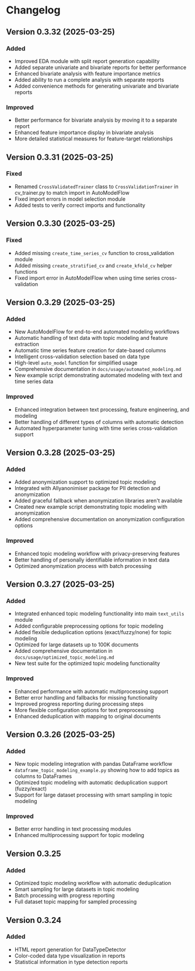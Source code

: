 # Changelog

## Version 0.3.32 (2025-03-25)

### Added
- Improved EDA module with split report generation capability
- Added separate univariate and bivariate reports for better performance
- Enhanced bivariate analysis with feature importance metrics
- Added ability to run a complete analysis with separate reports
- Added convenience methods for generating univariate and bivariate reports

### Improved
- Better performance for bivariate analysis by moving it to a separate report
- Enhanced feature importance display in bivariate analysis
- More detailed statistical measures for feature-target relationships

## Version 0.3.31 (2025-03-25)

### Fixed
- Renamed `CrossValidatedTrainer` class to `CrossValidationTrainer` in cv_trainer.py to match import in AutoModelFlow
- Fixed import errors in model selection module
- Added tests to verify correct imports and functionality

## Version 0.3.30 (2025-03-25)

### Fixed
- Added missing `create_time_series_cv` function to cross_validation module
- Added missing `create_stratified_cv` and `create_kfold_cv` helper functions
- Fixed import error in AutoModelFlow when using time series cross-validation

## Version 0.3.29 (2025-03-25)

### Added
- New AutoModelFlow for end-to-end automated modeling workflows
- Automatic handling of text data with topic modeling and feature extraction
- Automatic time series feature creation for date-based columns
- Intelligent cross-validation selection based on data type
- High-level `auto_model` function for simplified usage
- Comprehensive documentation in `docs/usage/automated_modeling.md` 
- New example script demonstrating automated modeling with text and time series data

### Improved
- Enhanced integration between text processing, feature engineering, and modeling
- Better handling of different types of columns with automatic detection
- Automated hyperparameter tuning with time series cross-validation support

## Version 0.3.28 (2025-03-25)

### Added
- Added anonymization support to optimized topic modeling
- Integrated with Allyanonimiser package for PII detection and anonymization
- Added graceful fallback when anonymization libraries aren't available
- Created new example script demonstrating topic modeling with anonymization
- Added comprehensive documentation on anonymization configuration options

### Improved
- Enhanced topic modeling workflow with privacy-preserving features
- Better handling of personally identifiable information in text data
- Optimized anonymization process with batch processing

## Version 0.3.27 (2025-03-25)

### Added
- Integrated enhanced topic modeling functionality into main `text_utils` module
- Added configurable preprocessing options for topic modeling
- Added flexible deduplication options (exact/fuzzy/none) for topic modeling
- Optimized for large datasets up to 100K documents
- Added comprehensive documentation in `docs/usage/optimized_topic_modeling.md`
- New test suite for the optimized topic modeling functionality

### Improved
- Enhanced performance with automatic multiprocessing support
- Better error handling and fallbacks for missing functionality
- Improved progress reporting during processing steps
- More flexible configuration options for text preprocessing
- Enhanced deduplication with mapping to original documents

## Version 0.3.26 (2025-03-25)

### Added
- New topic modeling integration with pandas DataFrame workflow
- `dataframe_topic_modeling_example.py` showing how to add topics as columns to DataFrames
- Optimized topic modeling with automatic deduplication support (fuzzy/exact)
- Support for large dataset processing with smart sampling in topic modeling

### Improved
- Better error handling in text processing modules
- Enhanced multiprocessing support for topic modeling

## Version 0.3.25

### Added
- Optimized topic modeling workflow with automatic deduplication
- Smart sampling for large datasets in topic modeling
- Batch processing with progress reporting
- Full dataset topic mapping for sampled processing

## Version 0.3.24

### Added
- HTML report generation for DataTypeDetector
- Color-coded data type visualization in reports
- Statistical information in type detection reports